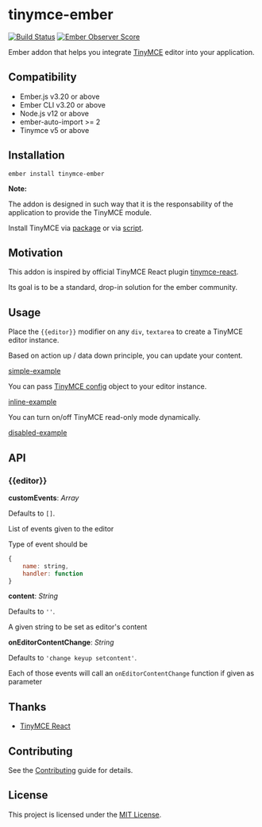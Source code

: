 tinymce-ember
==============================================================================

[![Build Status](https://github.com/concordnow/tinymce-ember/actions/workflows/main.yml/badge.svg?branch=master)](https://github.com/concordnow/tinymce-ember/actions/workflows/main.yml)
[![Ember Observer Score](https://emberobserver.com/badges/tinymce-ember.svg)](https://emberobserver.com/addons/tinymce-ember)

Ember addon that helps you integrate [TinyMCE](https://www.tiny.cloud/docs/) editor into your application.

Compatibility
------------------------------------------------------------------------------

* Ember.js v3.20 or above
* Ember CLI v3.20 or above
* Node.js v12 or above
* ember-auto-import >= 2
* Tinymce v5 or above


Installation
------------------------------------------------------------------------------

```
ember install tinymce-ember
```

**Note:**

The addon is designed in such way that it is the responsability of the application to provide the TinyMCE module.

Install TinyMCE via [package](https://www.npmjs.com/package/tinymce) or via [script](https://www.tiny.cloud/docs/quick-start/).

Motivation
------------------------------------------------------------------------------

This addon is inspired by official TinyMCE React plugin [tinymce-react](https://github.com/tinymce/tinymce-react).

Its goal is to be a standard, drop-in solution for the ember community.

Usage
------------------------------------------------------------------------------

Place the `{{editor}}` modifier on any `div`, `textarea` to create a TinyMCE editor instance.

Based on action up / data down principle, you can update your content.

[simple-example][]

You can pass [TinyMCE config](https://www.tiny.cloud/docs/configure/) object to your editor instance.

[inline-example][]

You can turn on/off TinyMCE read-only mode dynamically.

[disabled-example][]


API
------------------------------------------------------------------------------

### &lcub;&lcub;editor&rcub;&rcub;

**customEvents**: *Array*

Defaults to `[]`.

List of events given to the editor

Type of event should be

```js
{
    name: string,
    handler: function
}
```


**content**: *String*

Defaults to `''`.

A given string to be set as editor's content


**onEditorContentChange**: *String*

Defaults to `'change keyup setcontent'`.

Each of those events will call an `onEditorContentChange` function if given as parameter


Thanks
------------------------------------------------------------------------------

* [TinyMCE React](https://github.com/tinymce/tinymce-react)

Contributing
------------------------------------------------------------------------------

See the [Contributing](CONTRIBUTING.md) guide for details.


License
------------------------------------------------------------------------------

This project is licensed under the [MIT License](LICENSE.md).

<!-- Examples -->
[simple-example]: https://codesandbox.io/s/github/concordnow/tinymce-ember/tree/master/test-app?initialpath=%2Fexamples%2Fsimple&file=%2Fapp%2Fcomponents%2Fsimple-example.hbs
[inline-example]: https://codesandbox.io/s/github/concordnow/tinymce-ember/tree/master/test-app?initialpath=%2Fexamples%2Finline&file=%2Fapp%2Fcomponents%2Finline-example.hbs
[disabled-example]: https://codesandbox.io/s/github/concordnow/tinymce-ember/tree/master/test-app?initialpath=%2Fexamples%2Fdisabled&file=%2Fapp%2Fcomponents%2Fdisabled-example.hbs
